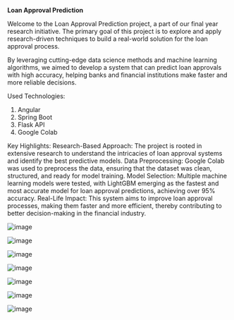 **Loan Approval Prediction**

Welcome to the Loan Approval Prediction project, a part of our final year research initiative. The primary goal of this project is to explore and apply research-driven techniques to build a real-world solution for the loan approval process.

By leveraging cutting-edge data science methods and machine learning algorithms, we aimed to develop a system that can predict loan approvals with high accuracy, helping banks and financial institutions make faster and more reliable decisions. 

Used Technologies:
1. Angular
2. Spring Boot
3. Flask API
4. Google Colab

Key Highlights:
Research-Based Approach: The project is rooted in extensive research to understand the intricacies of loan approval systems and identify the best predictive models.
Data Preprocessing: Google Colab was used to preprocess the data, ensuring that the dataset was clean, structured, and ready for model training.
Model Selection: Multiple machine learning models were tested, with LightGBM emerging as the fastest and most accurate model for loan approval predictions, achieving over 95% accuracy.
Real-Life Impact: This system aims to improve loan approval processes, making them faster and more efficient, thereby contributing to better decision-making in the financial industry.

![image](https://github.com/user-attachments/assets/3785089b-933f-4868-8c1c-9ceb78f9477d)

![image](https://github.com/user-attachments/assets/f7334021-90ad-45dc-a21c-663adea00dcb)

![image](https://github.com/user-attachments/assets/0e88794d-2587-4483-bb1f-a202a9053962)

![image](https://github.com/user-attachments/assets/fc3c766b-1ea5-4f98-8947-dae8cf0f0487)

![image](https://github.com/user-attachments/assets/695705a6-7eea-4494-bc02-63fb8adc5ad0)

![image](https://github.com/user-attachments/assets/e15bf3c8-68f2-47ff-9070-43f07a018627)






![image](https://github.com/user-attachments/assets/35b654b5-3f96-4ef6-ac0e-cef772304265)

